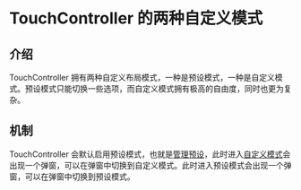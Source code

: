 # TouchController 的两种自定义模式

## 介绍

TouchController 拥有两种自定义布局模式，一种是预设模式，一种是自定义模式。预设模式只能切换一些选项，而自定义模式拥有极高的自由度，同时也更为复杂。

## 机制

TouchController 会默认启用预设模式，也就是[管理预设](/GUI/设置界面/子页面/布局/管理控件预设.md)，此时进入[自定义模式](/GUI/设置界面/子页面/布局/自定义控件布局.md)会出现一个弹窗，可以在弹窗中切换到自定义模式。此时进入预设模式会出现一个弹窗，可以在弹窗中切换到预设模式。

